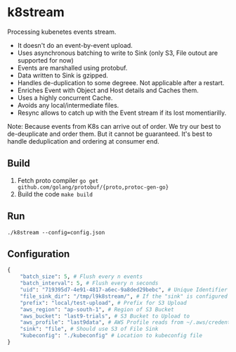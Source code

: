 # k8stream
Processing kubenetes events stream.

- It doesn't do an event-by-event upload.
- Uses asynchronous batching to write to Sink (only S3, File outout are supported for now)
- Events are marshalled using protobuf.
- Data written to Sink is gzipped.
- Handles de-duplication to some degreee. Not applicable after a restart.
- Enriches Event with Object and Host details and Caches them.
- Uses a highly concurrent Cache.
- Avoids any local/intermediate files.
- Resync allows to catch up with the Event stream if its lost momentiarilly.


Note:
Because events from K8s can arrive out of order. We try our best to de-deuplicate and order them. But it cannot be guaranteed.
It's best to handle deduplication and ordering at consumer end.

## Build

1. Fetch proto compiler `go get github.com/golang/protobuf/{proto,protoc-gen-go}`
2. Build the code `make build`


## Run

`./k8stream --config=config.json`

## Configuration

```python
{
    "batch_size": 5, # Flush every n events
    "batch_interval": 5, # Flush every n seconds
    "uid": "719395d7-4e91-4817-a6ec-9a8ded29bebc", # Unique Identifier to identify this stream in Sinks
    "file_sink_dir": "/tmp/l9k8stream/", # If the "sink" is configured to be a file
    "prefix": "local/test-upload", # Prefix for S3 Upload
    "aws_region": "ap-south-1", # Region of S3 Bucket
    "aws_bucket": "last9-trials", # S3 Bucket to Upload to
    "aws_profile": "last9data", # AWS Profile reads from ~/.aws/credentials
    "sink": "file", # Should use S3 of File Sink
    "kubeconfig": "./kubeconfig" # Location to kubeconfig file
}

```
